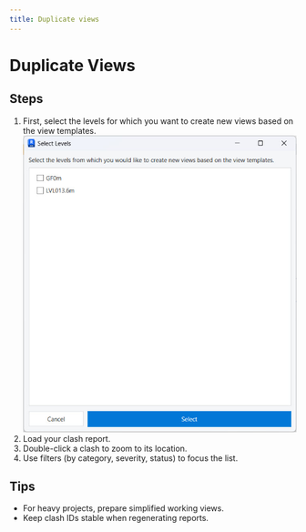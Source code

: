 ```yaml
---
title: Duplicate views
---
```


# Duplicate Views

## Steps
1. First, select the levels for which you want to create new views based on the view templates.
![Select levels](docs/Assets/Select-levels.jpg)
2. Load your clash report.
3. Double-click a clash to zoom to its location.
4. Use filters (by category, severity, status) to focus the list.

## Tips
- For heavy projects, prepare simplified working views.
- Keep clash IDs stable when regenerating reports.
